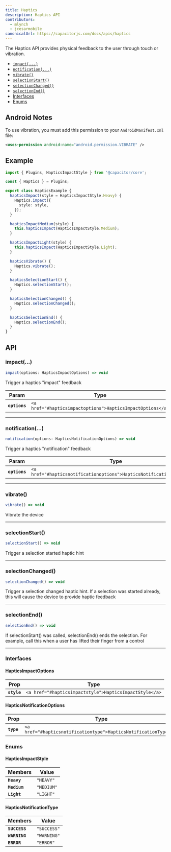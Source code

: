 ```yaml
---
title: Haptics
description: Haptics API
contributors:
  - mlynch
  - jcesarmobile
canonicalUrl: https://capacitorjs.com/docs/apis/haptics
---
```


<plugin-platforms platforms="ios,android"></plugin-platforms>

The Haptics API provides physical feedback to the user through touch or vibration.

- [`impact(...)`](#impact)
- [`notification(...)`](#notification)
- [`vibrate()`](#vibrate)
- [`selectionStart()`](#selectionstart)
- [`selectionChanged()`](#selectionchanged)
- [`selectionEnd()`](#selectionend)
- [Interfaces](#interfaces)
- [Enums](#enums)

## Android Notes

To use vibration, you must add this permission to your `AndroidManifest.xml` file:

```xml
<uses-permission android:name="android.permission.VIBRATE" />
```

## Example

```typescript
import { Plugins, HapticsImpactStyle } from '@capacitor/core';

const { Haptics } = Plugins;

export class HapticsExample {
  hapticsImpact(style = HapticsImpactStyle.Heavy) {
    Haptics.impact({
      style: style,
    });
  }

  hapticsImpactMedium(style) {
    this.hapticsImpact(HapticsImpactStyle.Medium);
  }

  hapticsImpactLight(style) {
    this.hapticsImpact(HapticsImpactStyle.Light);
  }

  hapticsVibrate() {
    Haptics.vibrate();
  }

  hapticsSelectionStart() {
    Haptics.selectionStart();
  }

  hapticsSelectionChanged() {
    Haptics.selectionChanged();
  }

  hapticsSelectionEnd() {
    Haptics.selectionEnd();
  }
}
```

## API

### impact(...)

```typescript
impact(options: HapticsImpactOptions) => void
```

Trigger a haptics "impact" feedback

| Param         | Type                                                                  |
| ------------- | --------------------------------------------------------------------- |
| **`options`** | `<a href="#hapticsimpactoptions">HapticsImpactOptions</a>` |

---

### notification(...)

```typescript
notification(options: HapticsNotificationOptions) => void
```

Trigger a haptics "notification" feedback

| Param         | Type                                                                              |
| ------------- | --------------------------------------------------------------------------------- |
| **`options`** | `<a href="#hapticsnotificationoptions">HapticsNotificationOptions</a>` |

---

### vibrate()

```typescript
vibrate() => void
```

Vibrate the device

---

### selectionStart()

```typescript
selectionStart() => void
```

Trigger a selection started haptic hint

---

### selectionChanged()

```typescript
selectionChanged() => void
```

Trigger a selection changed haptic hint. If a selection was
started already, this will cause the device to provide haptic
feedback

---

### selectionEnd()

```typescript
selectionEnd() => void
```

If selectionStart() was called, selectionEnd() ends the selection.
For example, call this when a user has lifted their finger from a control

---

### Interfaces

#### HapticsImpactOptions

| Prop        | Type                                                              |
| ----------- | ----------------------------------------------------------------- |
| **`style`** | `<a href="#hapticsimpactstyle">HapticsImpactStyle</a>` |

#### HapticsNotificationOptions

| Prop       | Type                                                                        |
| ---------- | --------------------------------------------------------------------------- |
| **`type`** | `<a href="#hapticsnotificationtype">HapticsNotificationType</a>` |

### Enums

#### HapticsImpactStyle

| Members      | Value                 |
| ------------ | --------------------- |
| **`Heavy`**  | `"HEAVY"`  |
| **`Medium`** | `"MEDIUM"` |
| **`Light`**  | `"LIGHT"`  |

#### HapticsNotificationType

| Members       | Value                  |
| ------------- | ---------------------- |
| **`SUCCESS`** | `"SUCCESS"` |
| **`WARNING`** | `"WARNING"` |
| **`ERROR`**   | `"ERROR"`   |
